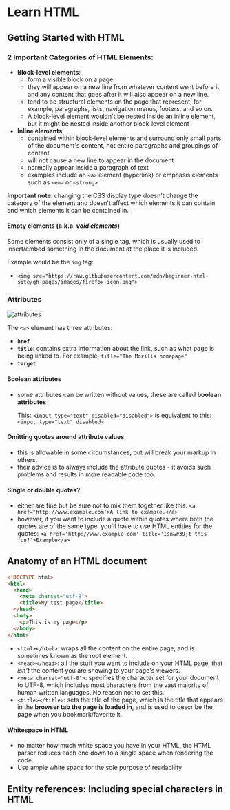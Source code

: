 # Learn HTML

## Getting Started with HTML

### 2 Important Categories of HTML Elements:

- **Block-level elements**:
  - form a visible block on a page
  - they will appear on a new line from whatever content went before it, and any content that goes after it will also appear on a new line.
  - tend to be structural elements on the page that represent, for example, paragraphs, lists, navigation menus, footers, and so on.
  - A block-level element wouldn't be nested inside an inline element, but it might be nested inside another block-level element
- **Inline elements**:
  - contained within block-level elements and surround only small parts of the document's content, not entire paragraphs and groupings of content
  - will not cause a new line to appear in the document
  - normally appear inside a paragraph of text
  - examples include an `<a>` element (hyperlink) or emphasis elements such as `<em>` or `<strong>`

**Important note**: changing the CSS display type doesn't change the category of the element and doesn't affect which elements it can contain and which elements it can be contained in.

#### Empty elements (a.k.a. *void elements*)

Some elements consist only of a single tag, which is usually used to insert/embed something in the document at the place it is included.

Example would be the `img` tag:

- `<img src="https://raw.githubusercontent.com/mdn/beginner-html-site/gh-pages/images/firefox-icon.png">`

### Attributes

![attributes](/home/austin/repos/my-notes/learn-html/images/attributes.png)

The `<a>` element has three attributes:

- **`href`**
- **`title`**: contains extra information about the link, such as what page is being linked to. For example, `title="The Mozilla homepage"`
- **`target`**

#### Boolean attributes

- some attributes can be written without values, these are called **boolean attributes**

  This:
  `<input type="text" disabled="disabled">`
  is equivalent to this:
  `<input type="text" disabled>`

#### Omitting quotes around attribute values

- this is allowable in some circumstances, but will break your markup in others.
- their advice is to always include the attribute quotes - it avoids such problems and results in more readable code too.

#### Single or double quotes?

- either are fine but be sure not to mix them together like this:
  `<a href="http://www.example.com'>A link to example.</a>`
- however, if you want to include a quote within quotes where both the quotes are of the same type, you'll have to use HTML entities for the quotes:
  `<a href='http://www.example.com' title='Isn&#39;t this fun?'>Example</a>`

## Anatomy of an HTML document

```html
<!DOCTYPE html>
<html>
  <head>
    <meta charset="utf-8">
    <title>My test page</title>
  </head>
  <body>
    <p>This is my page</p>
  </body>
</html>
```

- `<html></html>`: wraps all the content on the entire page, and is sometimes known as the root element.
- `<head></head>`: all the stuff you want to include on your HTML page, that *isn't* the content you are showing to your page's viewers.
- `<meta charset="utf-8">`: specifies the character set for your document to UTF-8, which includes most characters from the vast majority of human written languages. No reason not to set this.
- `<title></title>`: sets the title of the page, which is the title that appears in the **browser tab the page is loaded in**, and is used to describe the page when you bookmark/favorite it.



#### Whitespace in HTML

- no matter how much white space you have in your HTML, the HTML parser reduces each one down to a single space when rendering the code.
- Use ample white space for the sole purpose of readability



## Entity references: Including special characters in HTML

